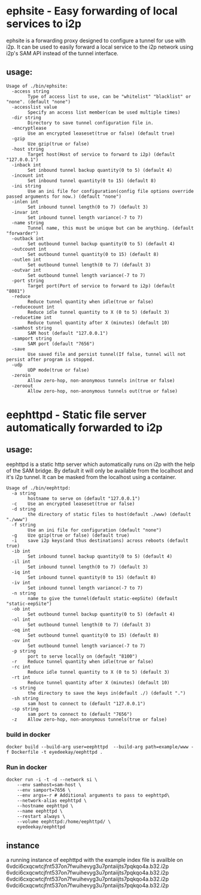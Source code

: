 ephsite - Easy forwarding of local services to i2p
==================================================

ephsite is a forwarding proxy designed to configure a tunnel for use
with i2p. It can be used to easily forward a local service to the
i2p network using i2p's SAM API instead of the tunnel interface.

usage:
------

```
Usage of ./bin/ephsite:
  -access string
    	Type of access list to use, can be "whitelist" "blacklist" or "none". (default "none")
  -accesslist value
    	Specify an access list member(can be used multiple times)
  -dir string
    	Directory to save tunnel configuration file in.
  -encryptlease
    	Use an encrypted leaseset(true or false) (default true)
  -gzip
    	Uze gzip(true or false)
  -host string
    	Target host(Host of service to forward to i2p) (default "127.0.0.1")
  -inback int
    	Set inbound tunnel backup quantity(0 to 5) (default 4)
  -incount int
    	Set inbound tunnel quantity(0 to 15) (default 8)
  -ini string
    	Use an ini file for configuration(config file options override passed arguments for now.) (default "none")
  -inlen int
    	Set inbound tunnel length(0 to 7) (default 3)
  -invar int
    	Set inbound tunnel length variance(-7 to 7)
  -name string
    	Tunnel name, this must be unique but can be anything. (default "forwarder")
  -outback int
    	Set outbound tunnel backup quantity(0 to 5) (default 4)
  -outcount int
    	Set outbound tunnel quantity(0 to 15) (default 8)
  -outlen int
    	Set outbound tunnel length(0 to 7) (default 3)
  -outvar int
    	Set outbound tunnel length variance(-7 to 7)
  -port string
    	Target port(Port of service to forward to i2p) (default "8081")
  -reduce
    	Reduce tunnel quantity when idle(true or false)
  -reducecount int
    	Reduce idle tunnel quantity to X (0 to 5) (default 3)
  -reducetime int
    	Reduce tunnel quantity after X (minutes) (default 10)
  -samhost string
    	SAM host (default "127.0.0.1")
  -samport string
    	SAM port (default "7656")
  -save
    	Use saved file and persist tunnel(If false, tunnel will not persist after program is stopped.
  -udp
    	UDP mode(true or false)
  -zeroin
    	Allow zero-hop, non-anonymous tunnels in(true or false)
  -zeroout
    	Allow zero-hop, non-anonymous tunnels out(true or false)
```

eephttpd - Static file server automatically forwarded to i2p
============================================================

usage:
------

eephttpd is a static http server which automatically runs on i2p with
the help of the SAM bridge. By default it will only be available from
the localhost and it's i2p tunnel. It can be masked from the localhost
using a container.

```
Usage of ./bin/eephttpd:
  -a string
    	hostname to serve on (default "127.0.0.1")
  -c	Use an encrypted leaseset(true or false)
  -d string
    	the directory of static files to host(default ./www) (default "./www")
  -f string
    	Use an ini file for configuration (default "none")
  -g	Uze gzip(true or false) (default true)
  -i	save i2p keys(and thus destinations) across reboots (default true)
  -ib int
    	Set inbound tunnel backup quantity(0 to 5) (default 4)
  -il int
    	Set inbound tunnel length(0 to 7) (default 3)
  -iq int
    	Set inbound tunnel quantity(0 to 15) (default 8)
  -iv int
    	Set inbound tunnel length variance(-7 to 7)
  -n string
    	name to give the tunnel(default static-eepSite) (default "static-eepSite")
  -ob int
    	Set outbound tunnel backup quantity(0 to 5) (default 4)
  -ol int
    	Set outbound tunnel length(0 to 7) (default 3)
  -oq int
    	Set outbound tunnel quantity(0 to 15) (default 8)
  -ov int
    	Set outbound tunnel length variance(-7 to 7)
  -p string
    	port to serve locally on (default "8100")
  -r	Reduce tunnel quantity when idle(true or false)
  -rc int
    	Reduce idle tunnel quantity to X (0 to 5) (default 3)
  -rt int
    	Reduce tunnel quantity after X (minutes) (default 10)
  -s string
    	the directory to save the keys in(default ./) (default ".")
  -sh string
    	sam host to connect to (default "127.0.0.1")
  -sp string
    	sam port to connect to (default "7656")
  -z	Allow zero-hop, non-anonymous tunnels(true or false)
```

### build in docker

```
docker build --build-arg user=eephttpd  --build-arg path=example/www -f Dockerfile -t eyedeekay/eephttpd .
```

### Run in docker

```
docker run -i -t -d --network si \
    --env samhost=sam-host \
    --env samport=7656 \
    --env args=-r # Additional arguments to pass to eephttpd\
    --network-alias eephttpd \
    --hostname eephttpd \
    --name eephttpd \
    --restart always \
    --volume eephttpd:/home/eephttpd/ \
    eyedeekay/eephttpd
```

instance
--------

a running instance of eephttpd with the example index file is availble on
  6vdci6cxqcwtcjfnt537on7fwuihevyg3u7pntaiijts7pqkqo4a.b32.i2p
  6vdci6cxqcwtcjfnt537on7fwuihevyg3u7pntaiijts7pqkqo4a.b32.i2p
  6vdci6cxqcwtcjfnt537on7fwuihevyg3u7pntaiijts7pqkqo4a.b32.i2p
  6vdci6cxqcwtcjfnt537on7fwuihevyg3u7pntaiijts7pqkqo4a.b32.i2p

